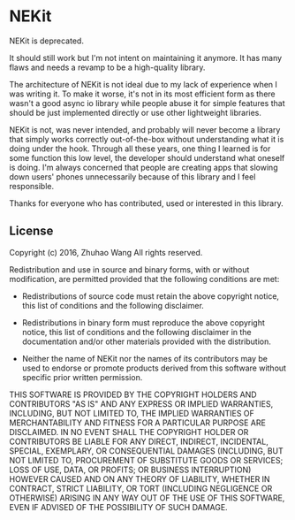 # NEKit

NEKit is deprecated.



It should still work but I'm not intent on maintaining it anymore. It has many
flaws and needs a revamp to be a high-quality library.

The architecture of NEKit is not ideal due to my lack of experience when I was
writing it. To make it worse, it's not in its most efficient form as there
wasn't a good async io library while people abuse it for simple features that
should be just implemented directly or use other lightweight libraries.

NEKit is not, was never intended, and probably will never become a library that
simply works correctly out-of-the-box without understanding what it is doing
under the hook. Through all these years, one thing I learned is for some function
this low level, the developer should understand what oneself is doing. I'm
always concerned that people are creating apps that slowing down users' phones
unnecessarily because of this library and I feel responsible.

Thanks for everyone who has contributed, used or interested in this library.

## License

Copyright (c) 2016, Zhuhao Wang
All rights reserved.

Redistribution and use in source and binary forms, with or without
modification, are permitted provided that the following conditions are met:

- Redistributions of source code must retain the above copyright notice, this
  list of conditions and the following disclaimer.

- Redistributions in binary form must reproduce the above copyright notice,
  this list of conditions and the following disclaimer in the documentation
  and/or other materials provided with the distribution.

- Neither the name of NEKit nor the names of its
  contributors may be used to endorse or promote products derived from
  this software without specific prior written permission.

THIS SOFTWARE IS PROVIDED BY THE COPYRIGHT HOLDERS AND CONTRIBUTORS "AS IS" AND ANY EXPRESS OR IMPLIED WARRANTIES, INCLUDING, BUT NOT LIMITED TO, THE IMPLIED WARRANTIES OF MERCHANTABILITY AND FITNESS FOR A PARTICULAR PURPOSE ARE DISCLAIMED. IN NO EVENT SHALL THE COPYRIGHT HOLDER OR CONTRIBUTORS BE LIABLE FOR ANY DIRECT, INDIRECT, INCIDENTAL, SPECIAL, EXEMPLARY, OR CONSEQUENTIAL DAMAGES (INCLUDING, BUT NOT LIMITED TO, PROCUREMENT OF SUBSTITUTE GOODS OR SERVICES; LOSS OF USE, DATA, OR PROFITS; OR BUSINESS INTERRUPTION) HOWEVER CAUSED AND ON ANY THEORY OF LIABILITY, WHETHER IN CONTRACT, STRICT LIABILITY, OR TORT (INCLUDING NEGLIGENCE OR OTHERWISE) ARISING IN ANY WAY OUT OF THE USE OF THIS SOFTWARE, EVEN IF ADVISED OF THE POSSIBILITY OF SUCH DAMAGE.
